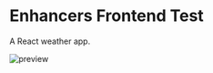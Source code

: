 # Enhancers Frontend Test

A React weather app.

![preview](https://user-images.githubusercontent.com/25671831/214007187-37bc2d10-e665-4d48-bd97-68070aa64618.jpeg)
